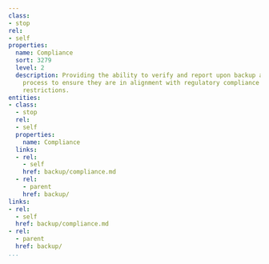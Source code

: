 ```yaml
---
class:
- stop
rel:
- self
properties:
  name: Compliance
  sort: 3279
  level: 2
  description: Providing the ability to verify and report upon backup and restore
    process to ensure they are in alignment with regulatory compliance and governance
    restrictions.
entities:
- class:
  - stop
  rel:
  - self
  properties:
    name: Compliance
  links:
  - rel:
    - self
    href: backup/compliance.md
  - rel:
    - parent
    href: backup/
links:
- rel:
  - self
  href: backup/compliance.md
- rel:
  - parent
  href: backup/
...
```

